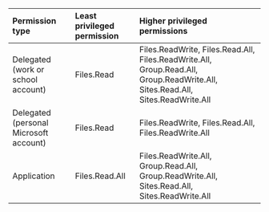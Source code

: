 |Permission type|Least privileged permission|Higher privileged permissions|
|:---|:---|:---|
|Delegated (work or school account)|Files.Read|Files.ReadWrite, Files.Read.All, Files.ReadWrite.All, Group.Read.All, Group.ReadWrite.All, Sites.Read.All, Sites.ReadWrite.All|
|Delegated (personal Microsoft account)|Files.Read|Files.ReadWrite, Files.Read.All, Files.ReadWrite.All|
|Application|Files.Read.All|Files.ReadWrite.All, Group.Read.All, Group.ReadWrite.All, Sites.Read.All, Sites.ReadWrite.All|

